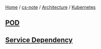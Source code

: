 [Home](https://mengxianbin.github.io) /
[cs-note](https://mengxianbin.github.io/cs-note/content) /
[Architecture](https://mengxianbin.github.io/cs-note/content/Architecture) /
[Kubernetes](https://mengxianbin.github.io/cs-note/content/Architecture/Kubernetes)

## [POD](https://mengxianbin.github.io/cs-note/content/Architecture/Kubernetes/POD)

## [Service Dependency](https://mengxianbin.github.io/cs-note/content/Architecture/Kubernetes/Service%20Dependency)
